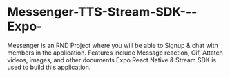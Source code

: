 # Messenger-TTS-Stream-SDK---Expo-

Messenger is an RND Project where you will be able to Signup & chat with members in the application. 
Features include Message reaction, Gif, Attatch videos, images, and other documents
Expo React Native & Stream SDK is used to build this application.
